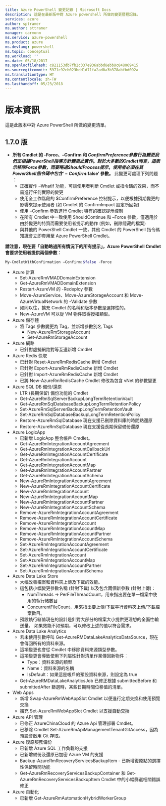 ```yaml
---
title: Azure PowerShell 變更記錄 | Microsoft Docs
description: 這是在最新版中對 Azure powershell 所做的變更歷程記錄。
services: azure
author: sptramer
ms.author: sttramer
manager: carmonm
ms.service: azure-powershell
ms.product: azure
ms.devlang: powershell
ms.topic: conceptual
ms.workload: ''
ms.date: 05/18/2017
ms.openlocfilehash: c821153db7fb2c337e936abbd8ebb8c848069415
ms.sourcegitcommit: 5971c92cb023bdd1d71fa2ad0a3b378abfbd092a
ms.translationtype: HT
ms.contentlocale: zh-TW
ms.lasthandoff: 05/23/2018
---
```

# <a name="release-notes"></a>版本資訊

這是此版本中對 Azure PowerShell 所做的變更清單。

## <a name="version-170"></a>1.7.0 版

* **所有 Cmdlet 的 -Force、–Confirm 和 $ConfirmPreference 參數行為變更我們正根據 PowerShell 指導方針變更此實作。對於大多數的 Cmdlet 而言，這表示移除 Force 參數，而要略過 ShouldProcess 提示，使用者必須在其 PowerShell 指令碼中包含 ‘-Confirm:$false’ 參數。** 此變更可處理下列問題︰
  - 正確實作 –WhatIf 功能，可讓使用者判斷 Cmdlet 或指令碼的效果，而不需進行任何實際的變更
  - 使用全工作階段的 $ConfirmPreference 控制提示，以便根據預期變更的影響來提示使用者 (如 Cmdlet 的 ConfirmImpact 設定所回報)
  - 使用 –Confirm 參數進行 Cmdlet 特有的確認提示控制
  - 在所有 Cmdlet 中一致使用 ShouldContinue 和 –Force 參數，僅適用於由於變更的特質而需要使用者提示的動作 (例如，刪除隱藏的檔案)
  - 與其他的 PowerShell Cmdlet 一致，其他 Cmdlet 的 PowerShell 指令碼知識會立即套用至 Azure PowerShell Cmdlet。

**請注意，現在要「自動略過所有情況下的所有提示」，Azure PowerShell Cmdlet 會要求使用者提供兩個參數︰**
```powershell
My-CmdletWithConfirmation –Confirm:$false -Force
```
* Azure 計算
  - Set-AzureRmVMADDomainExtension
  - Get-AzureRmVMADDomainExtension
  - Restart-AzureVM 的 -Redeploy 參數
  - Move-AzureService、Move-AzureStorageAccount 和 Move-AzureVirtualNetwork 的 -Validate 參數
  - 如同以往，擴充 Cmdlet 的名稱和版本參數是選擇性的。
  - New-AzureVM 可以從 VM 物件取得授權類型。
* Azure 儲存體
  - 將 Tags 參數變更為 Tag，並新增參數別名 Tags
    + New-AzureRmStorageAccount
    + Set-AzureRmStorageAccount
* Azure 網路
  - 已針對虛擬網路對等互連新增 Cmdlet
* Azure Redis 快取
  - 已針對 Reset-AzureRmRedisCache 新增 Cmdlet
  - 已針對 Export-AzureRmRedisCache 新增 Cmdlet
  - 已針對 Import-AzureRmRedisCache 新增 Cmdlet
  - 已將 New-AzureRmRedisCache Cmdlet 修改為包含 vNet 的參數變更
* Azure SQL DB 備份/還原
  - LTR (長期保留) 備份功能的 Cmdlet
  - Get-AzureRmSqlServerBackupLongTermRetentionVault
  - Get-AzureRmSqlDatabaseBackupLongTermRetentionPolicy
  - Set-AzureRmSqlServerBackupLongTermRetentionVault
  - Set-AzureRmSqlDatabaseBackupLongTermRetentionPolicy
  - Restore-AzureRmSqlDatabase 現在支援已刪除資料庫的時間點還原
  - Restore-AzureRmSqlDatabase 現在支援從長期保留備份還原
* Azure LogicApp
  - 已新增 LogicApp 整合帳戶 Cmdlet。
  - Get-AzureRmIntegrationAccountAgreement
  - Get-AzureRmIntegrationAccountCallbackUrl
  - Get-AzureRmIntegrationAccountCertificate
  - Get-AzureRmIntegrationAccount
  - Get-AzureRmIntegrationAccountMap
  - Get-AzureRmIntegrationAccountPartner
  - Get-AzureRmIntegrationAccountSchema
  - New-AzureRmIntegrationAccountAgreement
  - New-AzureRmIntegrationAccountCertificate
  - New-AzureRmIntegrationAccount
  - New-AzureRmIntegrationAccountMap
  - New-AzureRmIntegrationAccountPartner
  - New-AzureRmIntegrationAccountSchema
  - Remove-AzureRmIntegrationAccountAgreement
  - Remove-AzureRmIntegrationAccountCertificate
  - Remove-AzureRmIntegrationAccount
  - Remove-AzureRmIntegrationAccountMap
  - Remove-AzureRmIntegrationAccountPartner
  - Remove-AzureRmIntegrationAccountSchema
  - Set-AzureRmIntegrationAccountAgreement
  - Set-AzureRmIntegrationAccountCertificate
  - Set-AzureRmIntegrationAccount
  - Set-AzureRmIntegrationAccountMap
  - Set-AzureRmIntegrationAccountPartner
  - Set-AzureRmIntegrationAccountSchema
* Azure Data Lake Store
  - 大幅改善檔案和資料夾上傳及下載的效能。
  - 這包括小幅變更參數名稱 (針對下載) 以及包含兩個新參數 (針對上傳)︰
    + NumThreads -> PerFileThreadCount，用來指出要在單一檔案中使用的執行緒數目
    + ConcurrentFileCount，用來指出要上傳/下載平行資料夾上傳/下載檔案數目。
  - 預設執行緒值現在的設計是針對大部分的檔案大小提供更理想的全面性輸送量。 如果效能不如預期，可以修改上述的值以符合需求。
* Azure Data Lake Analytics
  - 若未使用引數呼叫 Get-AzureRMDataLakeAnalyticsDataSource，現在會傳回所有的資料來源。
  - 這項變更也會從 Cmdlet 中移除資料來源類型參數。
  - 這項變更會導致使用下列屬性針對清單作業傳回新物件︰
    + Type：資料來源的類型
    + Name：資料來源的名稱
    + IsDefault：如果這是帳戶的預設資料來源，則設定為 true
  - Get-AzureRMDataLakeAnalyticsJob 已修正根據 submittedBefore 和 submittedAfter 篩選時，某些日期時間位移值的清單。
* Web Apps
  - 新增 Swap-AzureRmWebAppSlot Cmdlet 以便進行定期交換和使用預覽交換
  - 擴充 Set-AzureRmWebAppSlot Cmdlet 以支援自動交換
* Azure API 管理
  - 已修正 AzureChinaCloud 的 Azure Api 管理部署 Cmdlet。
  - 已移除 Cmdlet Set-AzureRmApiManagementTenantGitAccess，因為預設會啟用 Git 存取。
* Azure 復原服務備份
  - 已新增 Azure SQL 工作負載的支援
  - 已新增備份及還原已加密 Azure VM 的支援
  - Backup-AzureRmRecoveryServicesBackupItem - 已新增復原點的選擇性保留時間功能
  - Get-AzureRmRecoveryServicesBackupContainer 和 Get-AzureRmRecoveryServicesBackupItem Cmdlet 中的小幅篩選相關錯誤修正
* Azure 自動化
  - 已新增 Get-AzureRmAutomationHybridWorkerGroup
